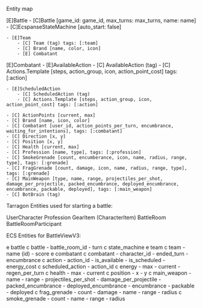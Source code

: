 Entity map

[E]Battle
    - [C]Battle [game_id: game_id, max_turns: max_turns, name: name]
    - [C]EcspanseStateMachine [auto_start: false]

    - [E]Team
        - [C] Team (tag) tags: [:team]
        - [C] Brand [name, color, icon]
        - [E] Combatant

[E]Combatant
    - [E]AvailableAction
        - [C] AvailableAction (tag)
        - [C] Actions.Template [steps, action_group, icon, action_point_cost] tags: [:action]

    - [E]ScheduledAction
        - [C] ScheduledAction (tag)
        - [C] Actions.Template [steps, action_group, icon, action_point_cost] tags: [:action]

    - [C] ActionPoints [current, max]
    - [C] Brand [name, icon, color]
    - [C] Combatant [user_id, action_points_per_turn, encumbrance, waiting_for_intentions], tags: [:combatant]
    - [C] Direction [x, y]
    - [C] Position [x, y]
    - [C] Health [current, max]
    - [C] Profession [name, type], tags: [:profession]
    - [C] SmokeGrenade [count, encumberance, icon, name, radius, range, type], tags: [:grenade]
    - [C] FragGrenade [count, damage, icon, name, radius, range, type], tags: [:grenade]
    - [C] MainWeapon [type, name, range, projectiles_per_shot, damage_per_projectile, packed_encumbrance, deployed_encumbrance, encumbrance, packable, deployed], tags: [:main_weapon]
    - [C] BotBrain (tag)


Tarragon Entities used for starting a battle:

UserCharacter
Profession
GearItem (CharacterItem)
BattleRoom
    BattleRoomParticipant


ECS Entities for BattleViewV3:

e battle
    c battle
        - battle_room_id
        - turn
    c state_machine
    e team
        c team
            - name (id)
            - score
        e combatant
            c combatant
                - character_id
                - ended_turn
                - encumbrance
            c action
                - action_id
                - is_available
                - is_scheduled
                - energy_cost
            c scheduled_action
                - action_id
            c energy
                - max
                - current
                - regen_per_turn
            c health
                - max
                - current
            c position
                - x
                - y
            c main_weapon
                - name
                - range
                - projectiles_per_shot
                - damage_per_projectile
                - packed_encumbrance
                - deployed_encumbrance
                - encumbrance
                - packable
                - deployed
            c frag_grenade
                - count
                - damage
                - name
                - range
                - radius
            c smoke_grenade
                - count
                - name
                - range
                - radius






